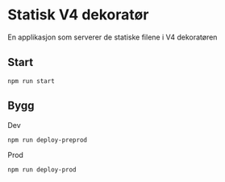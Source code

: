 # Statisk V4 dekoratør

En applikasjon som serverer de statiske filene i V4 dekoratøren

## Start
```
npm run start
```
## Bygg 
Dev
```
npm run deploy-preprod
```
Prod
```
npm run deploy-prod
```